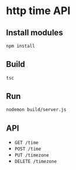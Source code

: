 # http time API

## Install modules

```bash
npm install
```

## Build

```bash
tsc
```

## Run

```bash
nodemon build/server.js
```

## API

* `GET /time`
* `POST /time`
* `PUT /timezone`
* `DELETE /timezone`
